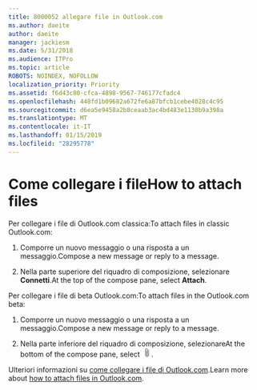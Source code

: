 ```yaml
---
title: 8000052 allegare file in Outlook.com
ms.author: daeite
author: daeite
manager: jackiesm
ms.date: 5/31/2018
ms.audience: ITPro
ms.topic: article
ROBOTS: NOINDEX, NOFOLLOW
localization_priority: Priority
ms.assetid: f6d43c80-cfca-4898-9567-746177cfadc4
ms.openlocfilehash: 448fd1b09682a672fe6a87bfcb1cebe4028c4c95
ms.sourcegitcommit: d6ea5e9458a2b8ceaab3ac4bd483e1130b9a398a
ms.translationtype: MT
ms.contentlocale: it-IT
ms.lasthandoff: 01/15/2019
ms.locfileid: "28295778"
---
```

# <a name="how-to-attach-files"></a><span data-ttu-id="169c8-102">Come collegare i file</span><span class="sxs-lookup"><span data-stu-id="169c8-102">How to attach files</span></span>

<span data-ttu-id="169c8-103">Per collegare i file di Outlook.com classica:</span><span class="sxs-lookup"><span data-stu-id="169c8-103">To attach files in classic Outlook.com:</span></span>
  
1. <span data-ttu-id="169c8-104">Comporre un nuovo messaggio o una risposta a un messaggio.</span><span class="sxs-lookup"><span data-stu-id="169c8-104">Compose a new message or reply to a message.</span></span>
    
2. <span data-ttu-id="169c8-105">Nella parte superiore del riquadro di composizione, selezionare **Connetti**.</span><span class="sxs-lookup"><span data-stu-id="169c8-105">At the top of the compose pane, select **Attach**.</span></span> 
    
<span data-ttu-id="169c8-106">Per collegare i file di beta Outlook.com:</span><span class="sxs-lookup"><span data-stu-id="169c8-106">To attach files in the Outlook.com beta:</span></span>
  
1. <span data-ttu-id="169c8-107">Comporre un nuovo messaggio o una risposta a un messaggio.</span><span class="sxs-lookup"><span data-stu-id="169c8-107">Compose a new message or reply to a message.</span></span>
    
2. <span data-ttu-id="169c8-108">Nella parte inferiore del riquadro di composizione, selezionare</span><span class="sxs-lookup"><span data-stu-id="169c8-108">At the bottom of the compose pane, select</span></span> ![Collegamento](media/da223d01-5fe6-448c-a3a3-e2b5262da4b9.png)<span data-ttu-id="169c8-110">.</span><span class="sxs-lookup"><span data-stu-id="169c8-110"></span></span>
    
<span data-ttu-id="169c8-111">Ulteriori informazioni su [come collegare i file di Outlook.com](https://go.microsoft.com/fwlink/p/?linkid=2001702&amp;clcid=0x409).</span><span class="sxs-lookup"><span data-stu-id="169c8-111">Learn more about [how to attach files in Outlook.com](https://go.microsoft.com/fwlink/p/?linkid=2001702&amp;clcid=0x409).</span></span>
  


